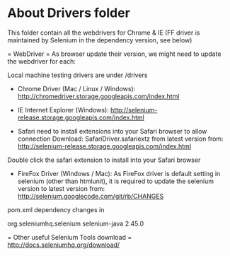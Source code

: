 About Drivers folder
============================
This folder contain all the webdrivers for Chrome & IE (FF driver is maintained by Selenium in the dependency version, see below)

= WebDriver =
As browser update their version, we might need to update the webdriver for each:

Local machine testing drivers are under /drivers

- Chrome Driver (Mac / Linux / Windows):
http://chromedriver.storage.googleapis.com/index.html



- IE Internet Explorer (Windows):
http://selenium-release.storage.googleapis.com/index.html


- Safari need to install extensions into your Safari browser to allow connection
Download: SafariDriver.safariextz from latest version from:
http://selenium-release.storage.googleapis.com/index.html

Double click the safari extension to install into your Safari browser


- FireFox Driver (Windows / Mac):
As FireFox driver is default setting in selenium (other than htmlunit), it is required to update the selenium version to latest version from: 
http://selenium.googlecode.com/git/rb/CHANGES

pom.xml dependency changes in
<!-- Selenium -->
<dependency>
    <groupId>org.seleniumhq.selenium</groupId>
    <artifactId>selenium-java</artifactId>
    <version>2.45.0</version>
</dependency>



= Other useful Selenium Tools download =
http://docs.seleniumhq.org/download/